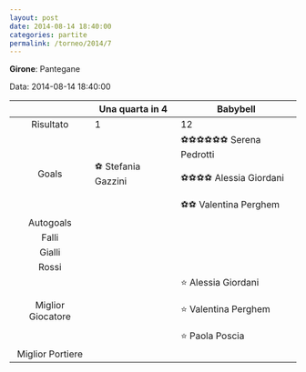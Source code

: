 ```yaml
---
layout: post
date: 2014-08-14 18:40:00
categories: partite
permalink: /torneo/2014/7
---
```

**Girone**: Pantegane

Data: 2014-08-14 18:40:00

| | Una quarta in 4 | Babybell |
|:-----:|-----|-----|
Risultato|1|12
Goals|⚽ Stefania Gazzini|⚽⚽⚽⚽⚽⚽ Serena Pedrotti<br/><br/>⚽⚽⚽⚽ Alessia Giordani<br/><br/>⚽⚽ Valentina Perghem<br/>
Autogoals||
Falli||
Gialli||
Rossi||
Miglior Giocatore||⭐ Alessia Giordani<br/><br/>⭐ Valentina Perghem<br/><br/>⭐ Paola Poscia<br/>
Miglior Portiere||